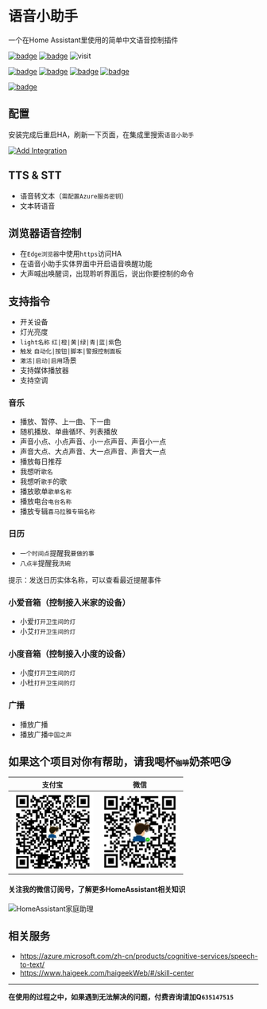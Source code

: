 # 语音小助手

一个在Home Assistant里使用的简单中文语音控制插件

[![badge](https://img.shields.io/badge/Home-Assistant-%23049cdb)](https://www.home-assistant.io/)
[![badge](https://img.shields.io/badge/HACS-Custom-41BDF5.svg)](https://github.com/hacs/integration)
![visit](https://visitor-badge.laobi.icu/badge?page_id=shaonianzhentan.conversation&left_text=visit)

[![badge](https://img.shields.io/badge/Conversation-语音小助手-049cdb?logo=homeassistant&style=for-the-badge)](https://github.com/shaonianzhentan/conversation)
[![badge](https://img.shields.io/badge/Windows-家庭助理-blue?logo=windows&style=for-the-badge)](https://www.microsoft.com/zh-cn/store/productId/9n2jp5z9rxx2)
[![badge](https://img.shields.io/badge/wechat-微信控制-6cae6a?logo=wechat&style=for-the-badge)](https://github.com/shaonianzhentan/ha_wechat)
[![badge](https://img.shields.io/badge/android-家庭助理-purple?logo=android&style=for-the-badge)](https://github.com/shaonianzhentan/ha_app)

[![badge](https://img.shields.io/badge/QQ交流群-61417349-76beff?logo=tencentqq&style=for-the-badge)](https://qm.qq.com/cgi-bin/qm/qr?k=aoYbEJzQ8MiieLhvQfhE_Ck1vLENuErf&jump_from=webapi&authKey=FT+TXsLXVNUtYY9G0q82vrBTxVT8axAg2C/tP9U1x9JioabEAbzVB7sPVGy/nIHN)

## 配置

安装完成后重启HA，刷新一下页面，在集成里搜索`语音小助手`

[![Add Integration](https://my.home-assistant.io/badges/config_flow_start.svg)](https://my.home-assistant.io/redirect/config_flow_start?domain=conversation_assistant)


## TTS & STT
- 语音转文本（`需配置Azure服务密钥`）
- 文本转语音

## 浏览器语音控制

- 在`Edge浏览器`中使用`https`访问HA
- 在语音小助手实体界面中开启语音唤醒功能
- 大声喊出唤醒词，出现聆听界面后，说出你要控制的命令

## 支持指令
- 开关设备
- 灯光亮度
- `light名称` `红|橙|黄|绿|青|蓝|紫`色
- `触发` `自动化|按钮|脚本|警报控制面板`
- `激活|启动|启用`场景
- 支持媒体播放器
- 支持空调

### 音乐

- 播放、暂停、上一曲、下一曲
- 随机播放、单曲循环、列表播放
- 声音小点、小点声音、小一点声音、声音小一点
- 声音大点、大点声音、大一点声音、声音大一点
- 播放每日推荐
- 我想听`歌名`
- 我想听`歌手`的歌
- 播放歌单`歌单名称`
- 播放电台`电台名称`
- 播放专辑`喜马拉雅专辑名称`

### 日历

- `一个时间点`提醒我`要做的事`
- `八点半`提醒我`洗碗`

提示：发送日历实体名称，可以查看最近提醒事件

### 小爱音箱（控制接入米家的设备）

- 小爱`打开卫生间的灯`
- 小艾`打开卫生间的灯`

### 小度音箱（控制接入小度的设备）

- 小度`打开卫生间的灯`
- 小杜`打开卫生间的灯`

### 广播

- 播放广播
- 播放广播`中国之声`

## 如果这个项目对你有帮助，请我喝杯<del style="font-size: 14px;">咖啡</del>奶茶吧😘
|支付宝|微信|
|---|---|
<img src="https://github.com/shaonianzhentan/image/raw/main/ha_wechat/pay_alipay.png" align="left" height="160" alt="支付宝" title="支付宝">  |  <img src="https://github.com/shaonianzhentan/image/raw/main/ha_wechat/pay_wechat.png" align="left" height="160" alt="微信支付" title="微信">

#### 关注我的微信订阅号，了解更多HomeAssistant相关知识
<img src="https://ha.jiluxinqing.com/img/wechat-channel.png" height="160" alt="HomeAssistant家庭助理" title="HomeAssistant家庭助理"> 

## 相关服务
- https://azure.microsoft.com/zh-cn/products/cognitive-services/speech-to-text/
- https://www.haigeek.com/haigeekWeb/#/skill-center

---
**在使用的过程之中，如果遇到无法解决的问题，付费咨询请加Q`635147515`**